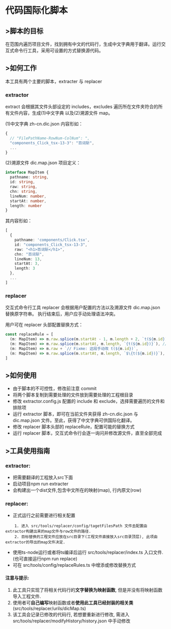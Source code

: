 # 代码国际化脚本

## >脚本的目标
在范围内遍历项目文件，找到拥有中文的代码行，生成中文字典用于翻译。运行交互式命令行工具，采用可设置的方式替换源代码。

## >如何工作
本工具有两个主要的脚本，extracter 与 replacer

### extractor
extract 会根据其文件头部设定的 includes，excludes 遍历所在文件夹符合的所有文件内容，生成(1)中文字典 以及(2)溯源文件 map。

(1)中文字典 zh-cn.dic.json 内容形如：
``` typescript
{
  // "FilePathName-RowNum-ColNum": ",
  "components_Click_tsx-13-3": "百词斩",
  ...
}
```

(2)溯源文件 dic.map.json 项目定义：
``` typescript
interface MapItem {
  pathname: string,
  id: string,
  raw: string,
  chn: string,
  lineNum: number,
  startAt: number,
  length: number
}
```

其内容形如：
``` typescript
[
  {
    pathname: 'components/Click.tsx',
    id: "components_Click_tsx-13-3",
    raw: "<h1>百词斩</h1>",
    chn: "百词斩",
    lineNum: 13,
    startAt: 3,
    length: 3
  },
  ...
]
```

### replacer
交互式命令行工具 replacer 会根据用户配置的方法以及溯源文件 dic.map.json 替换原字符串。
执行结束后，用户应手动处理语法冲突。

用户可在 replacer 头部配置替换方式：
```js
const replaceRule = [
  (m: MapItem) => m.raw.splice(m.startAt - 1, m.length + 2, `t(${m.id})`), // 删除前后字符，替换为 t(linenumber)
  (m: MapItem) => m.raw.splice(m.startAt, m.length, `{t(${m.id})}`), // 替换为 t(linenumber)，再前后加上{}
  (m: MapItem) => m.raw + `// Fixme: 这段手动改 t(${m.id})`,
  (m: MapItem) => m.raw.splice(m.startAt, m.length, `$\{t(${m.id})}`), // 替换为 t(linenumber)，再前后加上${}
]

```

## >如何使用

- 由于脚本的不可控性，修改前注意 commit
- 将两个脚本复制到需要处理的文件放到需要处理的工程根目录
- 修改 extractor.config.js 配置的 include 和 exclude，选择需要遍历的文件和排除项
- 运行 extractor 脚本，即可在当前文件夹获得 zh-cn.dic.json 与 dic.map.json 文件。至此，获得了中文字典可供国际化翻译。
- 修改 replacer 脚本头部的 replaceRule，配置可能的替换方式
- 运行 replacer 脚本，交互式命令行会逐一询问并修改源文件，直至全部完成

## >工具使用指南

### extractor:
- 把需要翻译的工程放入src下面
- 启动项目npm run extracter
- 会构建出一个dist文件,包含中文所在的映射(map), 行内原文(row)

### replacer:
* 正式运行之前需要进行相关配置
```
    1. 进入 src/tools/replacer/config/tagetFilesPath 文件去配置由extractor构建出来的map文件与row文件的路径.
    2. 目标替换的工程文件应放在src目录下(工程文件直接放入src目录顶层), 此项由extractor的导出的map文件决定.
```
* 使用ts-node运行或者将ts编译后运行 src/tools/replacer/index.ts 入口文件.(也可直接运行npm run replace)
* 可在 src/tools/config/replaceRules.ts 中增添或修改替换方式

#### 注意与提示:
  1.  此工具只实现了将相关代码行的**文字替换为映射函数**, 但是并没有将映射函数导入工程文件.
  2.  使用者可**自己编写**映射函数或者**使用此工具已经封装的相关类**(src/tools/replacer/urils/dicMap.ts)
  3.  该工具会记录已修改的代码行, 若想要重新进行修改, 需进入 src/tools/replacer/modifyHistory/history.json 中手动修改
